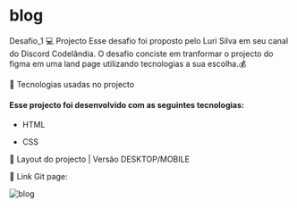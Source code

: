 # blog
Desafio_1
 💻 Projecto
 Esse desafio foi proposto pelo Luri Silva em seu canal do Discord Codelândia.
 O desafio conciste em tranformar o projecto do figma em uma land page utilizando tecnologias a sua escolha.💰

 🚀  Tecnologias usadas no projecto
   #### Esse projecto foi desenvolvido com as seguintes tecnologias:

* HTML

* CSS 

🔖 Layout do projecto | Versão DESKTOP/MOBILE

🚀  Link Git page: 

![blog](https://user-images.githubusercontent.com/56198906/189095884-346e0413-247a-41c5-aa98-386a92288a46.png)
